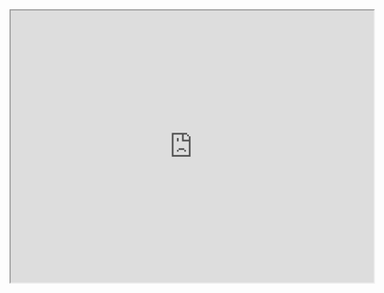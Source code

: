 <iframe src="https://drive.google.com/file/d/1V7I56mghwjQg0a6TLKpTRP7Tc2dg4UqX/preview" width="640" height="480" allow="autoplay"></iframe>
